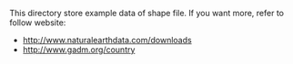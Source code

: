 This directory store example data of shape file.
If you want more, refer to follow website:
* http://www.naturalearthdata.com/downloads
* http://www.gadm.org/country